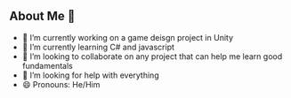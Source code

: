 ## About Me 👋


- 🔭 I’m currently working on a game deisgn project in Unity
- 🌱 I’m currently learning C# and javascript
- 👯 I’m looking to collaborate on any project that can help me learn good fundamentals
- 🤔 I’m looking for help with everything
- 😄 Pronouns: He/Him
